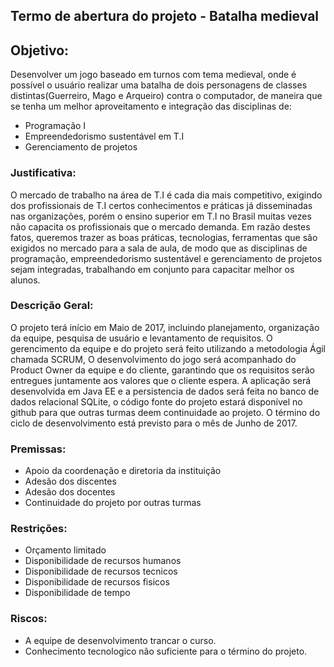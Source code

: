 ##  Termo de abertura do projeto - Batalha medieval

## Objetivo:

 Desenvolver um jogo baseado em turnos com tema medieval, onde é possível o usuário realizar uma batalha de dois personagens de classes distintas(Guerreiro, Mago e Arqueiro) contra o computador, de maneira que se tenha um melhor aproveitamento  e integração das disciplinas de:
 - Programação I
 - Empreendedorismo sustentável em T.I
 - Gerenciamento de projetos


### Justificativa:

O mercado de trabalho na área de T.I é cada dia mais competitivo, exigindo dos profissionais de T.I certos conhecimentos e práticas já disseminadas nas organizações, porém o ensino superior em T.I no Brasil muitas vezes não capacita os profissionais que o mercado demanda. Em razão destes fatos, queremos trazer as boas práticas, tecnologias, ferramentas que são exigidos no mercado para a sala de aula, de modo que as disciplinas de programação, empreendedorismo sustentável e gerenciamento de projetos sejam integradas, trabalhando em conjunto para capacitar melhor os alunos.

### Descrição Geral:
 O projeto terá início em Maio  de 2017, incluindo planejamento, organização da equipe, pesquisa de usuário e levantamento de requisitos. O gerencimento da equipe e do projeto será feito utilizando a metodologia Ágil chamada SCRUM, O desenvolvimento do jogo será acompanhado do Product Owner da equipe e do cliente, garantindo que os requisitos serão entregues juntamente aos valores que o cliente espera. A aplicação será desenvolvida  em Java EE e a persistencia de dados será feita no banco de dados relacional SQLite, o código fonte do projeto estará disponível no github para que outras turmas deem continuidade ao projeto.
	O término do ciclo de desenvolvimento está previsto para o mês de Junho de 2017.

### Premissas:
- Apoio da coordenação e diretoria da instituição
- Adesão dos discentes
- Adesão dos docentes
- Continuidade do projeto por outras turmas

### Restrições:
- Orçamento limitado
- Disponibilidade de recursos humanos
- Disponibilidade de recursos tecnicos
- Disponibilidade de recursos fisicos
- Disponibilidade de tempo

### Riscos:
- A equipe de desenvolvimento trancar o curso.
- Conhecimento tecnologico não suficiente para o término do projeto.

